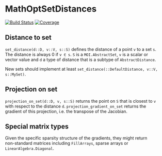# MathOptSetDistances

[![Build Status](https://github.com/matbesancon/MathOptSetDistances.jl/workflows/CI/badge.svg)](https://github.com/matbesancon/MathOptSetDistances.jl/actions)
[![Coverage](https://codecov.io/gh/matbesancon/MathOptSetDistances.jl/branch/master/graph/badge.svg)](https://codecov.io/gh/matbesancon/MathOptSetDistances.jl)

## Distance to set

`set_distance(d::D, v::V, s::S)` defines the distance of a point `v` to a set `s`. The distance is always 0 if `v ∈ s`.
`S` is a `MOI.AbstractSet`, `v` is a scalar or vector value and `d` a type of distance that is a subtype of `AbstractDistance`.

New sets should implement at least `set_distance(::DefaultDistance, v::V, s::MySet)`.

## Projection on set

`projection_on_set(d::D, v, s::S)` returns the point on `S` that is closest to `v` with respect to the distance `d`.
`projection_gradient_on_set` returns the gradient of this projection, i.e. the transpose of the Jacobian.

## Special matrix types

Given the specific sparsity structure of the gradients, they might return
non-standard matrices including `FillArrays`, sparse arrays or `LinearAlgebra.Diagonal`.
